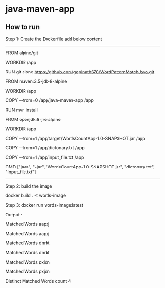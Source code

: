 # java-maven-app

How to run 
------------------

Step 1: Create the Dockerfile add below content 

-------------------------------------------

FROM alpine/git

WORKDIR /app

RUN git clone https://github.com/gopinath678/WordPatternMatchJava.git

FROM maven:3.5-jdk-8-alpine

WORKDIR /app

COPY --from=0 /app/java-maven-app /app

RUN mvn install

FROM openjdk:8-jre-alpine

WORKDIR /app

COPY  --from=1 /app/target/WordsCountApp-1.0-SNAPSHOT.jar /app

COPY --from=1  /app/dictonary.txt /app

COPY  --from=1 /app/input_file.txt /app

CMD ["java", "-jar", "WordsCountApp-1.0-SNAPSHOT.jar", "dictonary.txt", "input_file.txt"]

-----------------------------------------------------------------------------------

Step 2: build the image 

 docker build . -t words-image
 
 Step 3: docker run words-image:latest
 
 Output : 
 
Matched Words  aapxj

Matched Words  aapxj

Matched Words  dnrbt

Matched Words  dnrbt

Matched Words  pxjdn

Matched Words  pxjdn

Distinct Matched Words count 4


